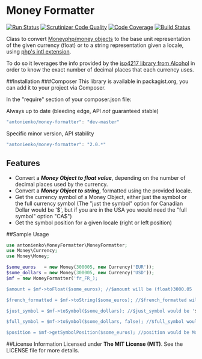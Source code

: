 Money Formatter 
===============
[![Run Status](https://api.shippable.com/projects/55a52332edd7f2c0526c925c/badge?branch=master)](https://app.shippable.com/projects/55a52332edd7f2c0526c925c)
[![Scrutinizer Code Quality](https://scrutinizer-ci.com/g/antonienko/MoneyFormatter/badges/quality-score.png?b=master)](https://scrutinizer-ci.com/g/antonienko/MoneyFormatter/?branch=master)
[![Code Coverage](https://scrutinizer-ci.com/g/antonienko/MoneyFormatter/badges/coverage.png?b=master)](https://scrutinizer-ci.com/g/antonienko/MoneyFormatter/?branch=master)
[![Build Status](https://scrutinizer-ci.com/g/antonienko/MoneyFormatter/badges/build.png?b=master)](https://scrutinizer-ci.com/g/antonienko/MoneyFormatter/build-status/master)

Class to convert [Moneyphp/money objects](https://github.com/moneyphp/money) to the base unit representation
of the given currency (float) or to a string representation given a locale, using [php's intl extension](http://php.net/manual/en/numberformatter.formatcurrency.php).

To do so it leverages the info provided by the [iso4217 library from Alcohol](https://github.com/alcohol/iso4217) in order
to know the exact number of decimal places that each currency uses.

##Installation
###Composer
This library is available in packagist.org, you can add it to your project via Composer.

In the "require" section of your composer.json file:

Always up to date (bleeding edge, API *not* guaranteed stable)
```javascript
"antonienko/money-formatter": "dev-master"
```

Specific minor version, API stability
```javascript
"antonienko/money-formatter": "2.0.*"
```

## Features
* Convert a ___Money Object to float value___, depending on the number of decimal places used by the currency.
* Convert a ___Money Object to string___, formatted using the provided locale.
* Get the currency symbol of a Money Object, either just the symbol or the full currency symbol (The "just the symbol" option for Canadian Dollar would be '$', but if you are in the USA you would need the "full symbol" option "CA$")
* Get the symbol position for a given locale (right or left position)

##Sample Usage
```php
use antonienko\MoneyFormatter\MoneyFormatter;
use Money\Currency;
use Money\Money;

$some_euros   = new Money(300005, new Currency('EUR'));
$some_dollars = new Money(300005, new Currency('USD'));
$mf = new MoneyFormatter('fr_FR_);

$amount = $mf->toFloat($some_euros); //$amount will be (float)3000.05

$french_formatted = $mf->toString($some_euros); //$french_formatted will be '3 000,05 €'

$just_symbol = $mf->toSymbol($some_dollars); //$just_symbol would be '$'

$full_symbol = $mf->toSymbol($some_dollars, false); //$full_symbol would be '$US'

$position = $mf->getSymbolPosition($some_euros); //position would be MoneyFormatter::SYMBOL_POSITION_RIGHT
```

##License Information
Licensed under __The MIT License (MIT)__. See the LICENSE file for more details.
